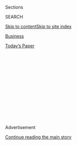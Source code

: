 <div id="app">

<div>

<div>

<div>

<div class="NYTAppHideMasthead css-1q2w90k e1suatyy0">

<div class="section css-ui9rw0 e1suatyy2">

<div class="css-eph4ug er09x8g0">

<div class="css-6n7j50">

</div>

<span class="css-1dv1kvn">Sections</span>

<div class="css-10488qs">

<span class="css-1dv1kvn">SEARCH</span>

</div>

[Skip to content](#site-content)[Skip to site
index](#site-index)

</div>

<div id="masthead-section-label" class="css-1wr3we4 eaxe0e00">

[Business](https://www.nytimes.com/section/business)

</div>

<div class="css-10698na e1huz5gh0">

</div>

</div>

<div id="masthead-bar-one" class="section hasLinks css-15hmgas e1csuq9d3">

<div class="css-uqyvli e1csuq9d0">

</div>

<div class="css-1uqjmks e1csuq9d1">

</div>

<div class="css-9e9ivx">

[](https://myaccount.nytimes.com/auth/login?response_type=cookie&client_id=vi)

</div>

<div class="css-1bvtpon e1csuq9d2">

[Today’s
Paper](https://www.nytimes.com/section/todayspaper)

</div>

</div>

</div>

</div>

<div data-aria-hidden="false">

<div id="site-content" data-role="main">

<div>

<div class="css-1aor85t" style="opacity:0.000000001;z-index:-1;visibility:hidden">

<div class="css-1hqnpie">

<div class="css-epjblv">

<span class="css-17xtcya">[Business](/section/business)</span><span class="css-x15j1o">|</span><span class="css-fwqvlz">Ford,
Struggling in a Changing Industry, Replaces Its
C.E.O.</span>

</div>

<div class="css-k008qs">

<div class="css-1iwv8en">

<span class="css-18z7m18"></span>

<div>

</div>

</div>

<span class="css-1n6z4y">https://nyti.ms/2DaZptb</span>

<div class="css-1705lsu">

<div class="css-4xjgmj">

<div class="css-4skfbu" data-role="toolbar" data-aria-label="Social Media Share buttons, Save button, and Comments Panel with current comment count" data-testid="share-tools">

  - 
  - 
  - 
  - 
    
    <div class="css-6n7j50">
    
    </div>

  - 

</div>

</div>

</div>

</div>

</div>

</div>

<div id="NYT_TOP_BANNER_REGION" class="css-13pd83m">

</div>

<div id="top-wrapper" class="css-1sy8kpn">

<div id="top-slug" class="css-l9onyx">

Advertisement

</div>

[Continue reading the main
story](#after-top)

<div class="ad top-wrapper" style="text-align:center;height:100%;display:block;min-height:250px">

<div id="top" class="place-ad" data-position="top" data-size-key="top">

</div>

</div>

<div id="after-top">

</div>

</div>

<div>

<div id="sponsor-wrapper" class="css-1hyfx7x">

<div id="sponsor-slug" class="css-19vbshk">

Supported by

</div>

[Continue reading the main
story](#after-sponsor)

<div id="sponsor" class="ad sponsor-wrapper" style="text-align:center;height:100%;display:block">

</div>

<div id="after-sponsor">

</div>

</div>

<div class="css-186x18t">

</div>

<div class="css-1vkm6nb ehdk2mb0">

# Ford, Struggling in a Changing Industry, Replaces Its C.E.O.

</div>

Jim Hackett, who failed to impress Wall Street, will be replaced by
James Farley, an auto industry veteran who started his career at Toyota.

<div class="css-79elbk" data-testid="photoviewer-wrapper">

<div class="css-z3e15g" data-testid="photoviewer-wrapper-hidden">

</div>

<div class="css-1a48zt4 ehw59r15" data-testid="photoviewer-children">

![<span class="css-16f3y1r e13ogyst0" data-aria-hidden="true">Jim
Hackett, outgoing Ford C.E.O., is credited with eliminating money-losing
cars from the company’s North American
lineup.</span><span class="css-cnj6d5 e1z0qqy90" itemprop="copyrightHolder"><span class="css-1ly73wi e1tej78p0">Credit...</span><span><span>Michael
Noble Jr. for The New York
Times</span></span></span>](https://static01.nyt.com/images/2020/08/04/business/04-markets-brf-ford/04-markets-brf-ford-articleLarge.jpg?quality=75&auto=webp&disable=upscale)

</div>

</div>

<div class="css-18e8msd">

<div class="css-vp77d3 epjyd6m0">

<div class="css-1baulvz">

By [<span class="css-1baulvz last-byline" itemprop="name">Neal E.
Boudette</span>](https://www.nytimes.com/by/neal-e-boudette)

</div>

</div>

  - 
    
    <div class="css-ld3wwf e16638kd2">
    
    Aug. 4,
    2020
    
    </div>

  - 
    
    <div class="css-4xjgmj">
    
    <div class="css-d8bdto" data-role="toolbar" data-aria-label="Social Media Share buttons, Save button, and Comments Panel with current comment count" data-testid="share-tools">
    
      - 
      - 
      - 
      - 
        
        <div class="css-6n7j50">
        
        </div>
    
      - 
    
    </div>
    
    </div>

</div>

</div>

<div class="section meteredContent css-1r7ky0e" name="articleBody" itemprop="articleBody">

<div class="css-1fanzo5 StoryBodyCompanionColumn">

<div class="css-53u6y8">

Three years ago, Ford Motor brought in a new chief executive, Jim
Hackett, to streamline the company’s inner workings and raise profits.

Now, after he achieved mixed results, the company is again turning to a
new boss, hoping he can accelerate the process and finish the job.

On Tuesday, Ford said Mr. Hackett will retire on Oct. 1 and will be
succeeded by James D. Farley Jr., whose promotion to [chief operating
officer in
February](https://www.nytimes.com/2020/02/07/business/ford-motor-jim-farley.html)
had fueled speculation that Mr. Hackett’s tenure was nearing an end.

“I am very grateful to Jim Hackett for all he has done to modernize Ford
and prepare us to compete and win in the future,” said William Clay Ford
Jr., Ford’s executive chairman. [The
company](https://www.nytimes.com/topic/company/ford-motor-company), he
added, is becoming “much more nimble.”

</div>

</div>

<div class="css-1fanzo5 StoryBodyCompanionColumn">

<div class="css-53u6y8">

Mr. Farley will take the titles of president and C.E.O., and join Ford’s
board of directors, the company said.

Mr. Hackett, a former chief executive of Steelcase, an office furniture
manufacturer that is much smaller and less complex, was named to [the
top job at
Ford](https://www.nytimes.com/2017/05/22/business/jim-hackett-ford.html)
in May 2017, as the company’s business was slumping under his
predecessor, Mark Fields. Mr. Hackett promised to revitalize Ford’s
operations and steer the company toward vehicles that would generate
profits — pickup trucks and sport-utility vehicles — and invest in
emerging technologies like electric and self-driving vehicles.

The company is starting to introduce some of the models developed under
Mr. Hackett, including a redesigned F-150 pickup truck and a new series
of S.U.V.s under its dormant Bronco brand. The Mustang Mach E, [an
electric S.U.V. styled to resemble the storied sports
car](https://www.nytimes.com/2019/11/17/business/ford-mustang-electric-suv.html),
has generated lots of buzz and is set to go into production later this
year.

“We have lots of work ahead of us to complete our mission, but thanks to
Jim, we are a very different company today than we were three years
ago,” Mr. Ford said in a conference call to discuss the leadership
change.

</div>

</div>

<div class="css-1fanzo5 StoryBodyCompanionColumn">

<div class="css-53u6y8">

Mr. Hackett is credited with eliminating money-losing cars from Ford’s
North American lineup in favor of more profitable pickups and S.U.V.s.
He formed alliances [with
Volkswagen](https://www.nytimes.com/2019/07/05/business/ford-vw-self-driving-electric-cars.html),
the [Indian automaker
Mahindra](https://www.nytimes.com/2019/10/01/business/ford-india.html)
and Rivian, a start-up working on electric trucks [in which Ford has
invested](https://www.nytimes.com/2019/04/24/business/ford-rivian-investment.html).
Mr. Hackett also accelerated plans to develop electric vehicles.

</div>

</div>

<div class="css-79elbk" data-testid="photoviewer-wrapper">

<div class="css-z3e15g" data-testid="photoviewer-wrapper-hidden">

</div>

<div class="css-1a48zt4 ehw59r15" data-testid="photoviewer-children">

![<span class="css-16f3y1r e13ogyst0" data-aria-hidden="true">Jim
Farley, Ford’s new chief executive, in 2016 during his tenure as head of
Ford
Europe.</span><span class="css-cnj6d5 e1z0qqy90" itemprop="copyrightHolder"><span class="css-1ly73wi e1tej78p0">Credit...</span><span>Patrik
Stollarz/Agence France-Presse — Getty
Images</span></span>](https://static01.nyt.com/images/2020/08/04/business/04ford2/merlin_168532413_28ed4e05-a899-4dac-a9d6-43380313250d-articleLarge.jpg?quality=75&auto=webp&disable=upscale)

</div>

</div>

<div class="css-1fanzo5 StoryBodyCompanionColumn">

<div class="css-53u6y8">

But so far, the turnaround has had little effect on the company’s bottom
line and stock price. Ford’s [profits fell in 2018
and 2019](https://s23.q4cdn.com/799033206/files/doc_financials/quarterly/2019/q4/Ford-4Q2019-Earnings-Press-Release.pdf),
dropping to $47 million last year. This year, the pandemic has hammered
its business, and the company lost $876 million in the first half of the
year.

“Making the C.E.O. change now could be viewed as Ford is ready to move
faster, more aggressively,” Joseph Spak, an analyst with RBC Capital
Markets, wrote in a note to clients. “Farley’s persona and style may be
what is needed for that.”

Wall Street analysts have criticized Mr. Hackett for stopping short of
presenting a full turnaround plan with detailed financial goals and
timetables. Ford had planned to do so early in his tenure, but changed
course and presented only broad targets and revealed its plans piecemeal
as it rolled out specific initiatives and projects.

Ford shares were trading at about $11 when Mr. Hackett arrived. The
stock closed at $6.86 on Tuesday, up 2.5 percent.

Mr. Hackett “faced challenges in technology changes and current
operations without technology or auto industry experience,” said Erik
Gordon, a business professor at the University of Michigan who follows
the auto industry.

Investors value Ford at about $27 billion, just one-tenth the market
capitalization of [Tesla, the electric
automaker](https://www.nytimes.com/topic/company/tesla-motors-inc) that
makes far fewer cars and has been around only since 2003.

</div>

</div>

<div class="css-1fanzo5 StoryBodyCompanionColumn">

<div class="css-53u6y8">

Mr. Farley, 58, joined Ford in 2007 from Toyota Motor, where he played a
key role in launching the company’s Lexus luxury brand. Since arriving
at Ford, he has held a variety of jobs, including running the company’s
marketing, its European operations and a new business strategy group.

Mr. Farley’s temperament is very different from Mr. Hackett’s. The
current chief executive has a cerebral, grandfatherly presence and is
known for writing long companywide emails about his thoughts on Ford and
its future. Mr. Farley is known as an intense and animated personality.

In a conference call, Mr. Farley noted the automaker has a history going
back 117 years. Over more than a century, Ford has competed with and
been closely compared to its two Detroit rivals, General Motors and the
company now known as Fiat Chrysler.

But given the technological changes and disruption now rippling through
the auto industry, Mr. Farley said Ford’s competitors today include
companies like Amazon, Tesla, Toyota and Baidu, a Chinese
artificial-intelligence technology company that is working on
self-driving cars.

Mr. Farley said his first priority would be to ensure a smooth
transition. He added that he is optimistic about the company’s prospects
now that it has introduced the new F-150, Bronco S.U.V. and the Mustang
Mach E. Ford is hoping the Mustang Mach E will emerge as a serious
challenger to Tesla, which [has faced little serious
competition](https://www.nytimes.com/2020/07/22/business/tesla-electric-car-audi-polestar.html).
The company is also taking aim at Jeep, a Fiat Chrysler brand, with its
new Bronco, for which it has taken 150,000 reservations.

On Mr. Farley’s list of tasks are raising Ford’s profit margin in North
America to 10 percent or more, cutting costs and reviving the company’s
sales in Europe, China and South America.

“I’m inspired by the momentum we are building,” Mr. Farley said in the
conference call. “To fulfill our mission, we need to swing for the
fences.”

</div>

</div>

<div>

</div>

</div>

<div>

</div>

<div>

</div>

<div>

</div>

<div>

<div id="bottom-wrapper" class="css-1ede5it">

<div id="bottom-slug" class="css-l9onyx">

Advertisement

</div>

[Continue reading the main
story](#after-bottom)

<div id="bottom" class="ad bottom-wrapper" style="text-align:center;height:100%;display:block;min-height:90px">

</div>

<div id="after-bottom">

</div>

</div>

</div>

</div>

</div>

## Site Index

<div>

</div>

## Site Information Navigation

  - [© <span>2020</span> <span>The New York Times
    Company</span>](https://help.nytimes.com/hc/en-us/articles/115014792127-Copyright-notice)

<!-- end list -->

  - [NYTCo](https://www.nytco.com/)
  - [Contact
    Us](https://help.nytimes.com/hc/en-us/articles/115015385887-Contact-Us)
  - [Work with us](https://www.nytco.com/careers/)
  - [Advertise](https://nytmediakit.com/)
  - [T Brand Studio](http://www.tbrandstudio.com/)
  - [Your Ad
    Choices](https://www.nytimes.com/privacy/cookie-policy#how-do-i-manage-trackers)
  - [Privacy](https://www.nytimes.com/privacy)
  - [Terms of
    Service](https://help.nytimes.com/hc/en-us/articles/115014893428-Terms-of-service)
  - [Terms of
    Sale](https://help.nytimes.com/hc/en-us/articles/115014893968-Terms-of-sale)
  - [Site
    Map](https://spiderbites.nytimes.com)
  - [Help](https://help.nytimes.com/hc/en-us)
  - [Subscriptions](https://www.nytimes.com/subscription?campaignId=37WXW)

</div>

</div>

</div>

</div>
